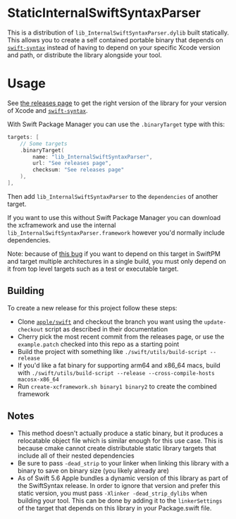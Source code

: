 # StaticInternalSwiftSyntaxParser

This is a distribution of `lib_InternalSwiftSyntaxParser.dylib` built
statically. This allows you to create a self contained portable binary
that depends on [`swift-syntax`][swift-syntax] instead of having to
depend on your specific Xcode version and path, or distribute the
library alongside your tool.

# Usage

See [the releases
page](https://github.com/keith/StaticInternalSwiftSyntaxParser/releases)
to get the right version of the library for your version of Xcode and
[`swift-syntax`][swift-syntax].

With Swift Package Manager you can use the `.binaryTarget` type with
this:

```swift
targets: [
    // Some targets
    .binaryTarget(
        name: "lib_InternalSwiftSyntaxParser",
        url: "See releases page",
        checksum: "See releases page"
    ),
],
```

Then add `lib_InternalSwiftSyntaxParser` to the `dependencies` of
another target.

If you want to use this without Swift Package Manager you can download
the xcframework and use the internal
`lib_InternalSwiftSyntaxParser.framework` however you'd normally include
dependencies.

Note: because of [this bug](https://bugs.swift.org/browse/SR-15802) if
you want to depend on this target in SwiftPM and target multiple
architectures in a single build, you must only depend on it from top
level targets such as a test or executable target.

## Building

To create a new release for this project follow these steps:

- Clone [`apple/swift`](https://github.com/apple/swift) and checkout the
  branch you want using the `update-checkout` script as described in
  their documentation
- Cherry pick the most recent commit from the releases page, or use the
  `example.patch` checked into this repo as a starting point
- Build the project with something like `./swift/utils/build-script
  --release`
- If you'd like a fat binary for supporting arm64 and x86_64 macs, build
  with `./swift/utils/build-script --release --cross-compile-hosts
  macosx-x86_64`
- Run `create-xcframework.sh binary1 binary2` to create the combined
  framework

## Notes

- This method doesn't actually produce a static binary, but it produces
  a relocatable object file which is similar enough for this use case.
  This is because cmake cannot create distributable static library
  targets that include all of their nested dependencies
- Be sure to pass `-dead_strip` to your linker when linking this library
  with a binary to save on binary size (you likely already are)
- As of Swift 5.6 Apple bundles a dynamic version of this library as part
  of the SwiftSyntax release. In order to ignore that version and prefer
  this static version, you must pass `-Xlinker -dead_strip_dylibs` when
  building your tool. This can be done by adding it to the `linkerSettings`
  of the target that depends on this library in your Package.swift file.

[swift-syntax]: https://github.com/apple/swift-syntax
